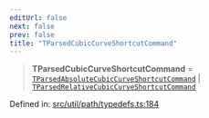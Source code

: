 ```yaml
---
editUrl: false
next: false
prev: false
title: "TParsedCubicCurveShortcutCommand"
---
```


> **TParsedCubicCurveShortcutCommand** = [`TParsedAbsoluteCubicCurveShortcutCommand`](/api/type-aliases/tparsedabsolutecubiccurveshortcutcommand/) \| [`TParsedRelativeCubicCurveShortcutCommand`](/api/type-aliases/tparsedrelativecubiccurveshortcutcommand/)

Defined in: [src/util/path/typedefs.ts:184](https://github.com/fabricjs/fabric.js/blob/fea1b29b7495d9634e300bd4bfa43de097745805/src/util/path/typedefs.ts#L184)
